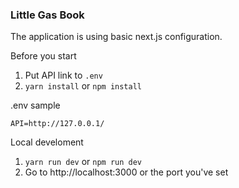 ### Little Gas Book

The application is using basic next.js configuration.

Before you start
1) Put API link to `.env`
2) `yarn install` or `npm install`

.env sample
```
API=http://127.0.0.1/
```

Local develoment
1) `yarn run dev` or `npm run dev`
2) Go to http://localhost:3000 or the port you've set
